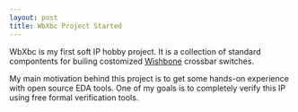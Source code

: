 ```yaml
---
layout: post
title: WbXbc Project Started
---
```


WbXbc is my first soft IP hobby project. It is a collection of standard compontents for builing costomized [Wishbone](https://opencores.org/howto/wishbone) crossbar switches.

My main motivation behind this project is to get some hands-on experience with open source EDA tools. One of my goals is to completely verify this IP using free formal verification tools.



